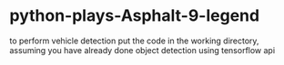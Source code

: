 # python-plays-Asphalt-9-legend 


to perform vehicle detection put the code in the working directory, assuming you have already done object detection using tensorflow api

